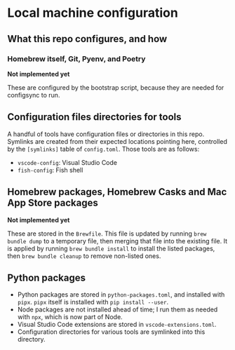 # Local machine configuration

## What this repo configures, and how

### Homebrew itself, Git, Pyenv, and Poetry

**Not implemented yet**

These are configured by the bootstrap script, because they are needed for configsync to run.

## Configuration files directories for tools

A handful of tools have configuration files or directories in this repo. Symlinks are created from their expected locations pointing here, controlled by the `[symlinks]` table of `config.toml`. Those tools are as follows:

- `vscode-config`: Visual Studio Code
- `fish-config`: Fish shell

## Homebrew packages, Homebrew Casks and Mac App Store packages

**Not implemented yet**

These are stored in the `Brewfile`. This file is updated by running `brew bundle dump` to a temporary file, then merging that file into the existing file. It is applied by running `brew bundle install` to install the listed packages, then `brew bundle cleanup` to remove non-listed ones.

## Python packages
- Python packages are stored in `python-packages.toml`, and installed with `pipx`. `pipx` itself is installed with `pip install --user`.
- Node packages are not installed ahead of time; I run them as needed with `npx`, which is now part of Node.
- Visual Studio Code extensions are stored in `vscode-extensions.toml`.
- Configuration directories for various tools are symlinked into this directory.

[poetry-homebrew]: https://github.com/Homebrew/homebrew-core/pull/41055